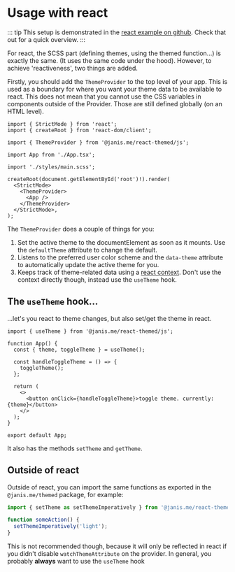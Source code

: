 # Usage with react

::: tip
This setup is demonstrated in the [react example on github](https://github.com/janis-me/themed/tree/main/examples/vite-react). Check that out for a quick overview.
:::

For react, the SCSS part (defining themes, using the themed function...) is exactly the same. (It uses the same code under the hood). However, to achieve 'reactiveness', two things are added.

Firstly, you should add the `ThemeProvider` to the top level of your app. This is used as a boundary for where you want your theme data to be available to react.
This does not mean that you cannot use the CSS variables in components outside of the Provider. Those are still defined globally (on an HTML level).

```tsx
import { StrictMode } from 'react';
import { createRoot } from 'react-dom/client';

import { ThemeProvider } from '@janis.me/react-themed/js';

import App from './App.tsx';

import './styles/main.scss';

createRoot(document.getElementById('root')!).render(
  <StrictMode>
    <ThemeProvider>
      <App />
    </ThemeProvider>
  </StrictMode>,
);
```

The `ThemeProvider` does a couple of things for you:

1. Set the active theme to the documentElement as soon as it mounts. Use the `defaultTheme` attribute to change the default.
2. Listens to the preferred user color scheme and the `data-theme` attribute to automatically update the active theme for you.
3. Keeps track of theme-related data using a [react context](https://react.dev/learn/passing-data-deeply-with-context).
   Don't use the context directly though, instead use the `useTheme` hook.

## The `useTheme` hook...

...let's you react to theme changes, but also set/get the theme in react.

```tsx
import { useTheme } from '@janis.me/react-themed/js';

function App() {
  const { theme, toggleTheme } = useTheme();

  const handleToggleTheme = () => {
    toggleTheme();
  };

  return (
    <>
      <button onClick={handleToggleTheme}>toggle theme. currently: {theme}</button>
    </>
  );
}

export default App;
```

It also has the methods `setTheme` and `getTheme`.

## Outside of react

Outside of react, you can import the same functions as exported in the `@janis.me/themed` package, for example:

```ts
import { setTheme as setThemeImperatively } from '@janis.me/react-themed/js';

function someAction() {
  setThemeImperatively('light');
}
```

This is not recommended though, because it will only be reflected in react if you didn't disable `watchThemeAttribute` on the provider.
In general, you probably **always** want to use the `useTheme` hook
